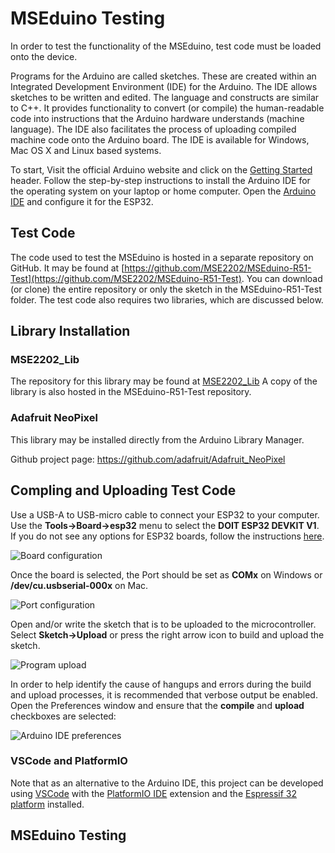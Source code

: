 # MSEduino Testing

In order to test the functionality of the MSEduino, test code must be loaded onto the device.

Programs for the Arduino are called sketches. These are created within an Integrated Development Environment (IDE) for the Arduino. The IDE allows sketches to be written and edited. The language and constructs are similar to C++. It provides functionality to convert (or compile) the human-readable code into instructions that the Arduino hardware understands (machine language). The IDE also facilitates the process of uploading compiled machine code onto the Arduino board. The IDE is available for Windows, Mac OS X and Linux based systems.

To start, Visit the official Arduino website and click on the [Getting Started](https://arduino.cc/en/Guide/HomePage) header. Follow the step-by-step instructions to install the Arduino IDE for the operating system on your laptop or home computer. Open the [Arduino IDE](https://www.arduino.cc/en/software) and configure it for the ESP32.

## Test Code

The code used to test the MSEduino is hosted in a separate repository on GitHub. It may be found at [https://github.com/MSE2202/MSEduino-R51-Test](https://github.com/MSE2202/MSEduino-R51-Test). You can download (or clone) the entire repository or only the sketch in the MSEduino-R51-Test folder. The  test code also requires two libraries, which are discussed below.

## Library Installation

### MSE2202_Lib

The repository for this library may be found at [MSE2202_Lib](https://github.com/MSE2202/MSE2202_Lib)
A copy of the library is also hosted in the MSEduino-R51-Test repository.

### Adafruit NeoPixel

This library may be installed directly from the Arduino Library Manager.

Github project page: https://github.com/adafruit/Adafruit_NeoPixel

## Compling and Uploading Test Code

Use a USB-A to USB-micro cable to connect your ESP32 to your computer. Use the **Tools→Board→esp32** menu to select the **DOIT ESP32 DEVKIT V1**. If you do not see any options for ESP32 boards, follow the instructions [here](https://randomnerdtutorials.com/installing-the-esp32-board-in-arduino-ide-windows-instructions/).

![Board configuration](docs/Config-board.png)

Once the board is selected, the Port should be set as **COMx** on Windows or **/dev/cu.usbserial-000x** on Mac.

![Port configuration](docs/Config-port.png)

Open and/or write the sketch that is to be uploaded to the microcontroller. Select **Sketch→Upload** or press the right arrow icon to build and upload the sketch.

![Program upload](docs/Upload.png)

In order to help identify the cause of hangups and errors during the build and upload processes, it is recommended that verbose output be enabled. Open the Preferences window and ensure that the **compile** and **upload** checkboxes are selected:

![Arduino IDE preferences](docs/Config-preferences.png)

### VSCode and PlatformIO

Note that as an alternative to the Arduino IDE, this project can be developed using [VSCode](https://code.visualstudio.com) with the [PlatformIO IDE](https://platformio.org/platformio-ide) extension and the [Espressif 32 platform](https://registry.platformio.org/platforms/platformio/espressif32) installed.

## MSEduino Testing


